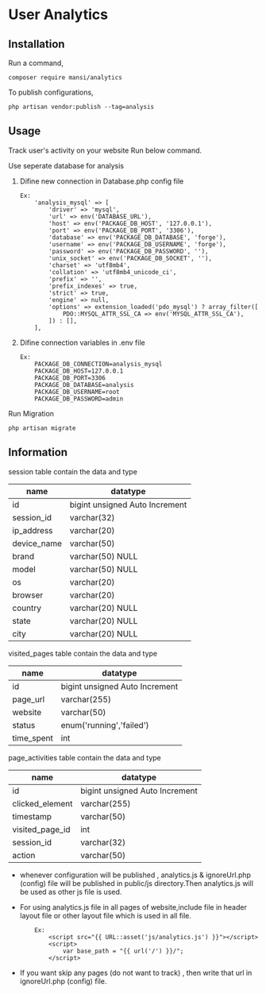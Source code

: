 User Analytics 
======




Installation
-----

Run a command,

```
composer require mansi/analytics
```
To publish configurations,

```
php artisan vendor:publish --tag=analysis
```

Usage
-----
Track user's activity on your website Run below command.

Use seperate database for analysis 
    
1. Difine new connection in Database.php config file
    ```
    Ex:
        'analysis_mysql' => [
            'driver' => 'mysql',
            'url' => env('DATABASE_URL'),
            'host' => env('PACKAGE_DB_HOST', '127.0.0.1'),
            'port' => env('PACKAGE_DB_PORT', '3306'),
            'database' => env('PACKAGE_DB_DATABASE', 'forge'),
            'username' => env('PACKAGE_DB_USERNAME', 'forge'),
            'password' => env('PACKAGE_DB_PASSWORD', ''),
            'unix_socket' => env('PACKAGE_DB_SOCKET', ''),
            'charset' => 'utf8mb4',
            'collation' => 'utf8mb4_unicode_ci',
            'prefix' => '',
            'prefix_indexes' => true,
            'strict' => true,
            'engine' => null,
            'options' => extension_loaded('pdo_mysql') ? array_filter([
                PDO::MYSQL_ATTR_SSL_CA => env('MYSQL_ATTR_SSL_CA'),
            ]) : [],
        ],
    ```

2. Difine connection variables in .env file
    ```
    Ex:
        PACKAGE_DB_CONNECTION=analysis_mysql
        PACKAGE_DB_HOST=127.0.0.1
        PACKAGE_DB_PORT=3306
        PACKAGE_DB_DATABASE=analysis
        PACKAGE_DB_USERNAME=root
        PACKAGE_DB_PASSWORD=admin
    ```
Run Migration
```
php artisan migrate
```


Information
-----
 session table contain the data and type 

 | name | datatype | 
| --------------- | --------------- | 
| id | bigint unsigned Auto Increment |	
| session_id |	varchar(32) |	
| ip_address |	varchar(20)	|
| device_name |	varchar(50)	|
| brand	| varchar(50) NULL	|
| model	| varchar(50) NULL	|
| os	| varchar(20) |	
| browser |	varchar(20)	|
| country |	varchar(20) NULL |	
| state |	varchar(20) NULL |	
| city	| varchar(20) NULL |

 visited_pages table contain the data and type 

 | name | datatype | 
| --------------- | --------------- | 
| id |	bigint unsigned Auto Increment |
| page_url |	varchar(255) |	
| website | varchar(50) |
| status | enum('running','failed') | 
| time_spent |	int	|

 page_activities table contain the data and type 

 | name | datatype | 
| --------------- | --------------- | 
| id |	bigint unsigned Auto Increment |	
| clicked_element |	varchar(255) |	
| timestamp	| varchar(50) |	
| visited_page_id |	int |
| session_id |	varchar(32)	|
| action | varchar(50) |

* whenever configuration will be published , analytics.js & ignoreUrl.php (config) file will be published in public/js directory.Then analytics.js will be used as other js file is used.

* For using analytics.js file in all pages of website,include file in header layout file or other layout file which is used in all file.
    ```
        Ex:
            <script src="{{ URL::asset('js/analytics.js') }}"></script>
            <script>
                var base_path = "{{ url('/') }}/";
            </script>
    ```
* If you want skip any pages (do not want to track) , then write that url in ignoreUrl.php (config) file.